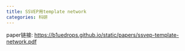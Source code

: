 ```yaml
---
title: SSVEP用template network
categories: 科研
---
```


paper链接: https://b1uedrops.github.io/static/papers/ssvep-template-network.pdf